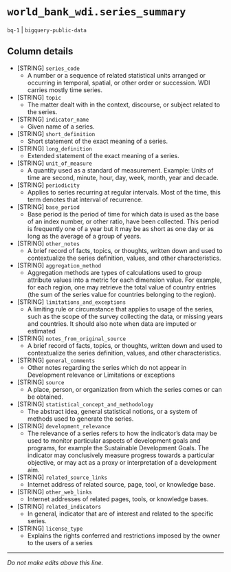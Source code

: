 # `world_bank_wdi.series_summary`
`bq-1` | `bigquery-public-data`

## Column details
* [STRING]    `series_code`
  - A number or a sequence of related statistical units arranged or occurring in temporal, spatial, or other order or succession. WDI carries mostly time series.
* [STRING]    `topic`
  - The matter dealt with in the context, discourse, or subject related to the series.
* [STRING]    `indicator_name`
  - Given name of a series.
* [STRING]    `short_definition`
  - Short statement of the exact meaning of a series.
* [STRING]    `long_definition`
  - Extended statement of the exact meaning of a series.
* [STRING]    `unit_of_measure`
  - A quantity used as a standard of measurement. Example: Units of time are second, minute, hour, day, week, month, year and decade.
* [STRING]    `periodicity`
  - Applies to series recurring at regular intervals. Most of the time, this term denotes that interval of recurrence.
* [STRING]    `base_period`
  - Base period is the period of time for which data is used as the base of an index number, or other ratio, have been collected. This period is frequently one of a year but it may be as short as one day or as long as the average of a group of years.
* [STRING]    `other_notes`
  - A brief record of facts, topics, or thoughts, written down and used to contextualize the series definition, values, and other characteristics.
* [STRING]    `aggregation_method`
  - Aggregation methods are types of calculations used to group attribute values into a metric for each dimension value. For example, for each region, one may retrieve the total value of country entries (the sum of the series value for countries belonging to the region).
* [STRING]    `limitations_and_exceptions`
  - A limiting rule or circumstance that applies to usage of the series, such as the scope of the survey collecting the data, or missing years and countries.  It should also note when data are imputed or estimated
* [STRING]    `notes_from_original_source`
  - A brief record of facts, topics, or thoughts, written down and used to contextualize the series definition, values, and other characteristics.
* [STRING]    `general_comments`
  - Other notes regarding the series which do not appear in Development relevance or Limitations or exceptions
* [STRING]    `source`
  - A place, person, or organization from which the series comes or can be obtained.
* [STRING]    `statistical_concept_and_methodology`
  - The abstract idea, general statistical notions, or a system of methods used to generate the series.
* [STRING]    `development_relevance`
  - The relevance of a series refers to how the indicator’s data may be used to monitor particular aspects of development goals and programs, for example the Sustainable Development Goals. The indicator may conclusively measure progress towards a particular objective, or may act as a proxy or interpretation of a development aim.
* [STRING]    `related_source_links`
  - Internet address of related source, page, tool, or knowledge base.
* [STRING]    `other_web_links`
  - Internet addresses of related pages, tools, or knowledge bases.
* [STRING]    `related_indicators`
  - In general, indicator that are of interest and related to the specific series.
* [STRING]    `license_type`
  - Explains the rights conferred and restrictions imposed by the owner to the users of a series

-------------------------------------------------------------------------------
*Do not make edits above this line.*
